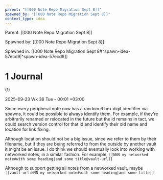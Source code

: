 ```yaml
---
parent: "[[000 Note Repo Migration Sept 8]]"
spawned_by: "[[000 Note Repo Migration Sept 8]]"
context_type: idea
---
```


Parent: [[000 Note Repo Migration Sept 8]]

Spawned by: [[000 Note Repo Migration Sept 8]] 

Spawned in: [[000 Note Repo Migration Sept 8#^spawn-idea-57ecd9|^spawn-idea-57ecd9]]

# 1 Journal

(1)

2025-09-23 Wk 39 Tue - 00:01 +03:00

Since every peripheral note now has a random 6 hex digit identifier via spawns, it could be possible to always identify them. For example, if they're arbitrarily renamed or relocated in the future but the id remains in tact, we could search version control for that id and identify their old name and location for link fixing.

Although location should not be a big issue, since we refer to them by their filename, but if they are being referred to from the outside by another vault it might be an issue. I do think we should eventually look into working with networked notes, in a similar fashion. For example, `[[NNN my networked note#with some heading|and some title@vault-url]]`

Although to support getting all notes from a networked vault, maybe `[[vault-url:NNN my networked note#with some heading|and some title]]`

